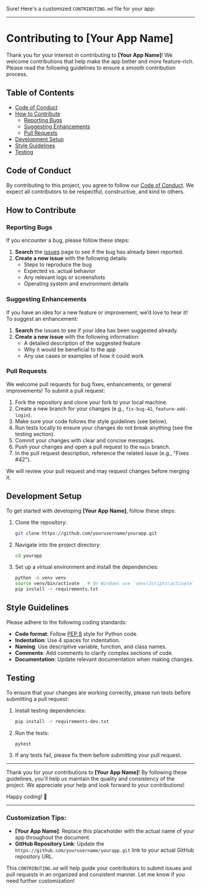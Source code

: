 Sure! Here's a customized `CONTRIBUTING.md` file for your app:

---

# Contributing to **[Your App Name]**

Thank you for your interest in contributing to **[Your App Name]**! We welcome contributions that help make the app better and more feature-rich. Please read the following guidelines to ensure a smooth contribution process.

## Table of Contents
- [Code of Conduct](#code-of-conduct)
- [How to Contribute](#how-to-contribute)
  - [Reporting Bugs](#reporting-bugs)
  - [Suggesting Enhancements](#suggesting-enhancements)
  - [Pull Requests](#pull-requests)
- [Development Setup](#development-setup)
- [Style Guidelines](#style-guidelines)
- [Testing](#testing)

## Code of Conduct
By contributing to this project, you agree to follow our [Code of Conduct](CODE_OF_CONDUCT.md). We expect all contributors to be respectful, constructive, and kind to others.

## How to Contribute

### Reporting Bugs
If you encounter a bug, please follow these steps:
1. **Search** the [issues](https://github.com/yourusername/yourapp/issues) page to see if the bug has already been reported.
2. **Create a new issue** with the following details:
   - Steps to reproduce the bug
   - Expected vs. actual behavior
   - Any relevant logs or screenshots
   - Operating system and environment details

### Suggesting Enhancements
If you have an idea for a new feature or improvement, we’d love to hear it! To suggest an enhancement:
1. **Search** the issues to see if your idea has been suggested already.
2. **Create a new issue** with the following information:
   - A detailed description of the suggested feature
   - Why it would be beneficial to the app
   - Any use cases or examples of how it could work

### Pull Requests
We welcome pull requests for bug fixes, enhancements, or general improvements! To submit a pull request:
1. Fork the repository and clone your fork to your local machine.
2. Create a new branch for your changes (e.g., `fix-bug-42`, `feature-add-login`).
3. Make sure your code follows the style guidelines (see below).
4. Run tests locally to ensure your changes do not break anything (see the testing section).
5. Commit your changes with clear and concise messages.
6. Push your changes and open a pull request to the `main` branch.
7. In the pull request description, reference the related issue (e.g., "Fixes #42").

We will review your pull request and may request changes before merging it.

## Development Setup
To get started with developing **[Your App Name]**, follow these steps:

1. Clone the repository:
   ```bash
   git clone https://github.com/yourusername/yourapp.git
   ```
2. Navigate into the project directory:
   ```bash
   cd yourapp
   ```
3. Set up a virtual environment and install the dependencies:
   ```bash
   python -m venv venv
   source venv/bin/activate   # On Windows use `venv\Scripts\activate`
   pip install -r requirements.txt
   ```

## Style Guidelines
Please adhere to the following coding standards:

- **Code format**: Follow [PEP 8](https://peps.python.org/pep-0008/) style for Python code.
- **Indentation**: Use 4 spaces for indentation.
- **Naming**: Use descriptive variable, function, and class names.
- **Comments**: Add comments to clarify complex sections of code.
- **Documentation**: Update relevant documentation when making changes.

## Testing
To ensure that your changes are working correctly, please run tests before submitting a pull request:

1. Install testing dependencies:
   ```bash
   pip install -r requirements-dev.txt
   ```
2. Run the tests:
   ```bash
   pytest
   ```
3. If any tests fail, please fix them before submitting your pull request.

---

Thank you for your contributions to **[Your App Name]**! By following these guidelines, you'll help us maintain the quality and consistency of the project. We appreciate your help and look forward to your contributions!

Happy coding! 🎉

---

### Customization Tips:
- **[Your App Name]**: Replace this placeholder with the actual name of your app throughout the document.
- **GitHub Repository Link**: Update the `https://github.com/yourusername/yourapp.git` link to your actual GitHub repository URL.

This `CONTRIBUTING.md` will help guide your contributors to submit issues and pull requests in an organized and consistent manner. Let me know if you need further customization!
